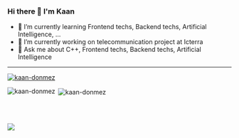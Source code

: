 ### Hi there 👋 I'm Kaan

- 🌱 I’m currently learning Frontend techs, Backend techs, Artificial Intelligence, ...
- 🔭 I’m currently working on telecommunication project at Icterra
- 💬 Ask me about C++, Frontend techs, Backend techs, Artificial Intelligence
<!--
**kaan-donmez/kaan-donmez** is a ✨ _special_ ✨ repository because its `README.md` (this file) appears on your GitHub profile.

Here are some ideas to get you started:

- 🔭 I’m currently working on ...
- 👯 I’m looking to collaborate on ...
- 🤔 I’m looking for help with ...
- 💬 Ask me about ...
- 📫 How to reach me: ...
- 😄 Pronouns: ...
- ⚡ Fun fact: ...
-->

---

<p align="left"> <a href="https://github.com/ryo-ma/github-profile-trophy"><img src="https://github-profile-trophy.vercel.app/?username=kaan-donmez" alt="kaan-donmez" /></a> </p>

<p><img align="left" src="https://github-readme-stats.vercel.app/api/top-langs?username=kaan-donmez&show_icons=true&locale=en&layout=compact" alt="kaan-donmez" /></p>

<p>&nbsp;<img align="center" src="https://github-readme-stats.vercel.app/api?username=kaan-donmez&show_icons=true&locale=en" alt="kaan-donmez" /></p>

<br />
<br />

![](https://komarev.com/ghpvc/?username=kaan-donmez&color=brightgreen)
